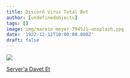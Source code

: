 ```yaml
---
title: Discord Virus Total Bot
author: [undefinedobjects]
tags: []
image: img/marvin-meyer-794521-unsplash.jpg
date: '1922-12-12T10:00:00.000Z'
draft: false
---
```


[![](https://img.youtube.com/vi/fnp5fufJb4I/0.jpg)](https://www.youtube.com/watch?v=fnp5fufJb4I)

[Server'a Davet Et](https://discordbotlist.com/bots/virustotal-7933)
